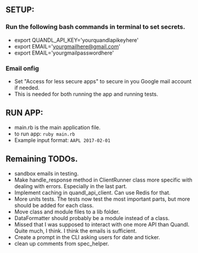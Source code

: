 ## SETUP:
### Run the following bash commands in terminal to set secrets.
- export QUANDL_API_KEY='yourquandlapikeyhere'
- export EMAIL='yourgmailhere@gmail.com'
- export EMAIL='yourgmailpasswordhere'

### Email onfig
- Set "Access for less secure apps" to secure in you Google mail account if needed.
- This is needed for both running the app and running tests.

## RUN APP:
- main.rb is the main application file.
- to run app: `ruby main.rb`
- Example input format: `AAPL 2017-02-01`

## Remaining TODOs.
- sandbox emails in testing.
- Make handle_response method in ClientRunner class more specific with dealing with errors. Especially in the last part.
- Implement caching in quandl_api_client. Can use Redis for that.
- More units tests. The tests now test the most important parts, but more should be added for each class.
- Move class and module files to a lib folder.
- DataFormatter should probably be a module instead of a class.
- Missed that I was supposed to interact with one more API than Quandl. Quite much, I think. I think the emails is sufficient.
- Create a prompt in the CLI asking users for date and ticker.
- clean up comments from spec_helper.
